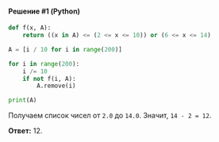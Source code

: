 #### Решение #1 (Python)
```python
def f(x, A):
	return ((x in A) <= (2 <= x <= 10)) or (6 <= x <= 14)

A = [i / 10 for i in range(200)]

for i in range(200):
	i /= 10
	if not f(i, A):
		A.remove(i)

print(A)
```
Получаем список чисел от ``2.0`` до ``14.0``. Значит, ``14 - 2 = 12``.

**Ответ:** 12.
